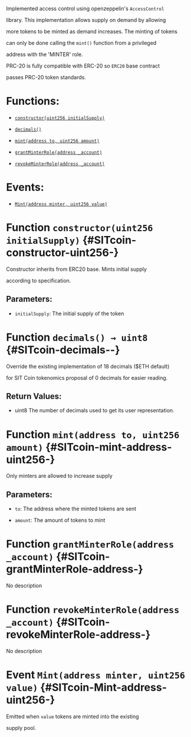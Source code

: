 Implemented access control using openzeppelin's `AccessControl` 

library. This implementation allows supply on demand by allowing 

more tokens to be minted as demand increases. The minting of tokens 

can only be done calling the `mint()` function from a privileged 

address with the 'MINTER' role. 

PRC-20 is fully compatible with ERC-20 so `ERC20` base contract

passes PRC-20 token standards.

# Functions:

- [`constructor(uint256 initialSupply)`](#SITcoin-constructor-uint256-)

- [`decimals()`](#SITcoin-decimals--)

- [`mint(address to, uint256 amount)`](#SITcoin-mint-address-uint256-)

- [`grantMinterRole(address _account)`](#SITcoin-grantMinterRole-address-)

- [`revokeMinterRole(address _account)`](#SITcoin-revokeMinterRole-address-)

# Events:

- [`Mint(address minter, uint256 value)`](#SITcoin-Mint-address-uint256-)

# Function `constructor(uint256 initialSupply)` {#SITcoin-constructor-uint256-}

Constructor inherits from ERC20 base. Mints initial supply

according to specification.

## Parameters:

- `initialSupply`: The initial supply of the token

# Function `decimals() → uint8` {#SITcoin-decimals--}

Override the existing implementation of 18 decimals ($ETH default)  

for SIT Coin tokenomics proposal of 0 decimals for easier reading.

## Return Values:

- uint8 The number of decimals used to get its user representation.

# Function `mint(address to, uint256 amount)` {#SITcoin-mint-address-uint256-}

Only minters are allowed to increase supply

## Parameters:

- `to`: The address where the minted tokens are sent

- `amount`: The amount of tokens to mint

# Function `grantMinterRole(address _account)` {#SITcoin-grantMinterRole-address-}

No description

# Function `revokeMinterRole(address _account)` {#SITcoin-revokeMinterRole-address-}

No description

# Event `Mint(address minter, uint256 value)` {#SITcoin-Mint-address-uint256-}

Emitted when `value` tokens are minted into the existing 

supply pool.
